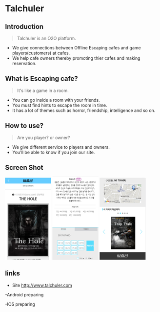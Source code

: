 # Talchuler

## Introduction
> Talchuler is an O2O platform. 
- We give connections between Offline Escaping cafes and game players(customers) at cafes. 
- We help cafe owners thereby promoting thier cafes and making reservation.

## What is Escaping cafe?
> It's like a game in a room.
- You can go inside a room with your friends.
- You must find hints to escape the room in time. 
- It has a lot of themes such as horror, friendship, intelligence and so on.

## How to use?
> Are you player? or owner?
- We give different service to players and owners.
- You'll be able to know if you join our site.

## Screen Shot
<img src="./images/1.png" width="30%" /> <img src="./images/2.png" width="30%" /> <img src="./images/3.png" width="30%" /> 

## links
- Site
 http://www.talchuler.com

-Android
 preparing

-IOS 
 preparing
